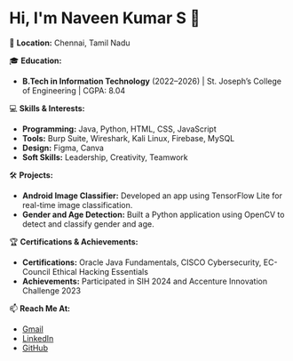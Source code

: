 # Hi, I'm Naveen Kumar S 👋  

📍 **Location:** Chennai, Tamil Nadu  

🎓 **Education:**  
- **B.Tech in Information Technology** (2022–2026) | St. Joseph’s College of Engineering | CGPA: 8.04  

💻 **Skills & Interests:**  
- **Programming:** Java, Python, HTML, CSS, JavaScript  
- **Tools:** Burp Suite, Wireshark, Kali Linux, Firebase, MySQL  
- **Design:** Figma, Canva  
- **Soft Skills:** Leadership, Creativity, Teamwork  

🛠️ **Projects:**  
- **Android Image Classifier:** Developed an app using TensorFlow Lite for real-time image classification.  
- **Gender and Age Detection:** Built a Python application using OpenCV to detect and classify gender and age.  

🏆 **Certifications & Achievements:**  
- **Certifications:** Oracle Java Fundamentals, CISCO Cybersecurity, EC-Council Ethical Hacking Essentials  
- **Achievements:** Participated in SIH 2024 and Accenture Innovation Challenge 2023  

📫 **Reach Me At:**  
- [Gmail](naveenkumarz2k04@gmail.com)
- [LinkedIn](https://www.linkedin.com/in/nsk2k04/)  
- [GitHub](https://github.com/nsk2k04)  
